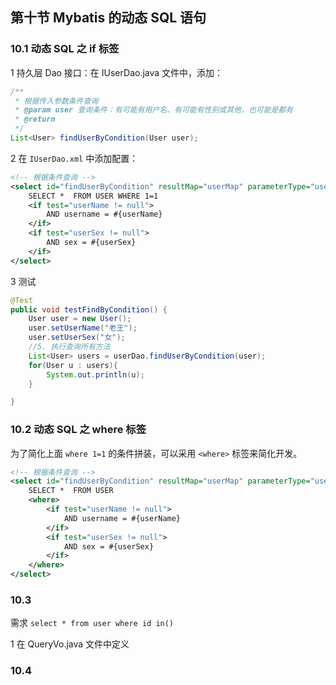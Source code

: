 ## 第十节 Mybatis 的动态 SQL 语句

### 10.1 动态 SQL 之 if 标签

1 持久层 Dao 接口：在 IUserDao.java 文件中，添加：

```java
/**
 * 根据传入参数条件查询
 * @param user 查询条件：有可能有用户名、有可能有性别或其他，也可能是都有
 * @return
 */
List<User> findUserByCondition(User user);
```

2 在 `IUserDao.xml` 中添加配置：

```xml
<!-- 根据条件查询 -->
<select id="findUserByCondition" resultMap="userMap" parameterType="user">
    SELECT *  FROM USER WHERE 1=1
    <if test="userName != null">
        AND username = #{userName}
    </if>
    <if test="userSex != null">
        AND sex = #{userSex}
    </if>
</select>
```

3  测试

```java
@Test
public void testFindByCondition() {
    User user = new User();
    user.setUserName("老王");
    user.setUserSex("女");
    //5. 执行查询所有方法
    List<User> users = userDao.findUserByCondition(user);
    for(User u : users){
        System.out.println(u);
    }

}
```


### 10.2 动态 SQL 之 where 标签

为了简化上面 `where 1=1` 的条件拼装，可以采用 `<where>` 标签来简化开发。

```xml
<!-- 根据条件查询 -->
<select id="findUserByCondition" resultMap="userMap" parameterType="user">
    SELECT *  FROM USER
    <where>
        <if test="userName != null">
            AND username = #{userName}
        </if>
        <if test="userSex != null">
            AND sex = #{userSex}
        </if>
    </where>
</select>
```

### 10.3 

需求 `select * from user where id in()`

1 在 QueryVo.java 文件中定义
























### 10.4 